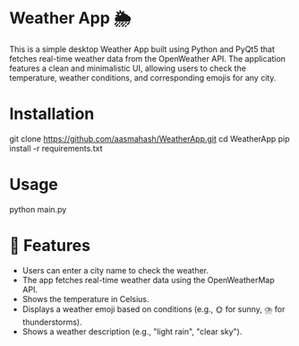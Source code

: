 # Weather App 🌦️

This is a simple desktop Weather App built using Python and PyQt5 that fetches real-time weather data from the OpenWeather API. The application features a clean and minimalistic UI, allowing users to check the temperature, weather conditions, and corresponding emojis for any city.

# Installation
git clone https://github.com/aasmahash/WeatherApp.git
cd WeatherApp
pip install -r requirements.txt

# Usage
python main.py

# 🌟 Features 
- Users can enter a city name to check the weather.  
- The app fetches real-time weather data using the OpenWeatherMap API.  
- Shows the temperature in Celsius.  
- Displays a weather emoji based on conditions (e.g., 🌞 for sunny, ⛈️ for thunderstorms).  
- Shows a weather description (e.g., "light rain", "clear sky").
